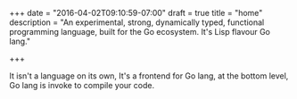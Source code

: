 +++
date = "2016-04-02T09:10:59-07:00"
draft = true
title = "home"
description = "An experimental, strong, dynamically typed, functional programming language, built for the Go ecosystem. It's Lisp flavour Go lang."

+++

It isn't a language on its own, It's a frontend for Go lang, at the bottom
level, Go lang is invoke to compile your code.


